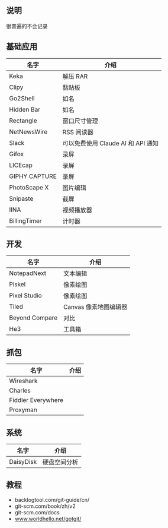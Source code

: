 ## 说明

很普遍的不会记录

## 基础应用

| 名字            | 介绍                        |
|---------------|---------------------------|
| Keka          | 解压 RAR                    |
| Clipy         | 黏贴板                       |
| Go2Shell      | 如名                        |
| Hidden Bar    | 如名                        |
| Rectangle     | 窗口尺寸管理                    |
| NetNewsWire   | RSS 阅读器	                  |
| Slack         | 可以免费使用 Claude AI 和 API 通知 |
| Gifox         | 录屏                        |
| LICEcap       | 录屏                        |
| GIPHY CAPTURE | 录屏                        |
| PhotoScape X  | 图片编辑                      |
| Snipaste      | 截屏                        |
| IINA          | 视频播放器                     |
| BillingTimer  | 计时器                       |

## 开发

| 名字             | 介绍             |
|----------------|----------------|
| NotepadNext    | 文本编辑           |
| Piskel         | 像素绘图           |
| Pixel Studio   | 像素绘图           |
| Tiled          | Canvas 像素地图编辑器 |
| Beyond Compare | 对比             |
| He3            | 工具箱            |

## 抓包

| 名字                 | 介绍 |
|--------------------|----|
| Wireshark          |    |
| Charles            |    |
| Fiddler Everywhere |    |
| Proxyman           |    |

## 系统

| 名字        | 介绍     |
|-----------|--------|
| DaisyDisk | 硬盘空间分析 |

## 教程

- backlogtool.com/git-guide/cn/
- git-scm.com/book/zh/v2
- git-scm.com/docs
- www.worldhello.net/gotgit/
